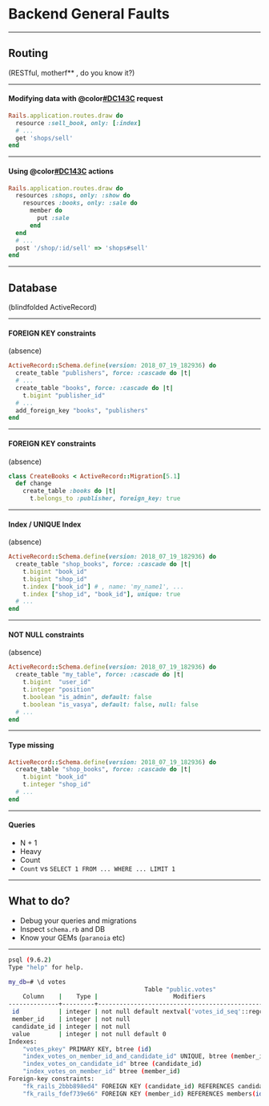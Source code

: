 # Backend General Faults

---

## Routing
(RESTful, motherf** , do you know it?)

---

#### Modifying data with @color[#DC143C](GET) request

```ruby
Rails.application.routes.draw do
  resource :sell_book, only: [:index]
  # ...
  get 'shops/sell'
end
```

---

#### Using @color[#DC143C](NON-STANDARD) actions

```ruby
Rails.application.routes.draw do
  resources :shops, only: :show do
    resources :books, only: :sale do
      member do
        put :sale
      end
  end
  # ...
  post '/shop/:id/sell' => 'shops#sell'
end
```

---

## Database
(blindfolded ActiveRecord)

---

#### FOREIGN KEY constraints
(absence)

```ruby
ActiveRecord::Schema.define(version: 2018_07_19_182936) do
  create_table "publishers", force: :cascade do |t|
  # ...
  create_table "books", force: :cascade do |t|
    t.bigint "publisher_id"
  # ...
  add_foreign_key "books", "publishers"
end
```

---

#### FOREIGN KEY constraints
(absence)

```ruby
class CreateBooks < ActiveRecord::Migration[5.1]
  def change
    create_table :books do |t|
      t.belongs_to :publisher, foreign_key: true
```

---

#### Index / UNIQUE Index
(absence)

```ruby
ActiveRecord::Schema.define(version: 2018_07_19_182936) do
  create_table "shop_books", force: :cascade do |t|
    t.bigint "book_id"
    t.bigint "shop_id"
    t.index ["book_id"] # , name: 'my_name1', ...
    t.index ["shop_id", "book_id"], unique: true
  # ...
end
```

---

#### NOT NULL constraints
(absence)

```ruby
ActiveRecord::Schema.define(version: 2018_07_19_182936) do
  create_table "my_table", force: :cascade do |t|
    t.bigint  "user_id"
    t.integer "position"
    t.boolean "is_admin", default: false
    t.boolean "is_vasya", default: false, null: false
  # ...
end
```

---

#### Type missing

```ruby
ActiveRecord::Schema.define(version: 2018_07_19_182936) do
  create_table "shop_books", force: :cascade do |t|
    t.bigint "book_id"
    t.integer "shop_id"
  # ...
end
```

---

#### Queries
- N + 1
- Heavy
- Count
- `Count` vs `SELECT 1 FROM ... WHERE ... LIMIT 1`

---

## What to do?

- Debug your queries and migrations
- Inspect `schema.rb` and DB
- Know your GEMs (`paranoia` etc)

---

```bash
psql (9.6.2)
Type "help" for help.

my_db=# \d votes
                                      Table "public.votes"
    Column    |    Type |                     Modifiers
--------------+---------+----------------------------------------------------
 id           | integer | not null default nextval('votes_id_seq'::regclass)
 member_id    | integer | not null
 candidate_id | integer | not null
 value        | integer | not null default 0
Indexes:
    "votes_pkey" PRIMARY KEY, btree (id)
    "index_votes_on_member_id_and_candidate_id" UNIQUE, btree (member_id, candidate_id)
    "index_votes_on_candidate_id" btree (candidate_id)
    "index_votes_on_member_id" btree (member_id)
Foreign-key constraints:
    "fk_rails_2bbb898ed4" FOREIGN KEY (candidate_id) REFERENCES candidates(id)
    "fk_rails_fdef739e66" FOREIGN KEY (member_id) REFERENCES members(id)
```
